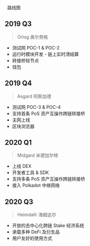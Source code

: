 <div
style=" display:flex;justify-content:space-between;align-items:center;margin-top: 1.6rem"> 
<h1 >路线图</h1>
<ClientOnly><button-demo> </button-demo></ClientOnly>
</div>

## 2019 Q3 
> Orlog 奥尔劳格

- 测试网 POC-1 & POC-2
- 运行时模块开发 - 链上实时清结算
- 转接桥轻节点
- 钱包

## 2019 Q4 
> Asgard 阿斯加德

- 测试网 POC-3 & POC-4
- 支持首条 PoS 资产互操作跨链转接桥
- 主网上线
- 区块浏览器

## 2020 Q1 
> Midgard 米德加尔特

- 上线 DEX
- 开发者工具 & SDK
- 支持多条 PoS 资产互操作跨链转接桥
- 接入 Polkadot 中继网络

## 2020 Q3 
> Heimdallr 海姆达尔

- 开放的去中心化跨链 Stake 经济系统
- 承载多种 DeFi 及衍生品
- 用户友好的使用方式